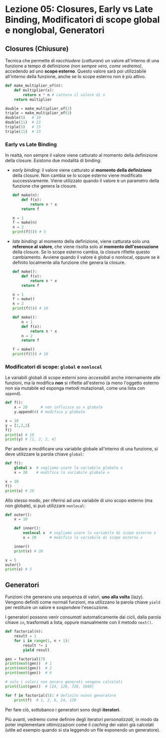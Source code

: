# Lezione 05: Closures, Early vs Late Binding, Modificatori di scope global e nonglobal, Generatori

## Closures (Chiusure)

Tecnica che permette di _racchiudere_ (_catturare_) un valore all'interno di una funzione a tempo di definizione _(non sempre vero, come vedremo)_, accedendo ad uno **scope esterno**.
Questo valore sarà poi utilizzabile all'interno della funzione, anche se lo scope esterno non è più attivo.

```python
def make_multiplier_of(n):
    def multiplier(x):
        return x * n # cattura il valore di n
    return multiplier

double = make_multiplier_of(2)
triple = make_multiplier_of(3)
double(5)   # 10
double(11)  # 22
triple(5)   # 15
triple(11)  # 33
```

### Early vs Late Binding

In realtà, non sempre il valore viene catturato al momento della definizione della closure.
Esistono due modalità di binding:

- _early binding_: il valore viene catturato al **momento della definizione** della closure.
Non cambia se lo scope esterno viene modificato successivamente.
Viene utilizzato quando il valore è un parametro della funzione che genera la closure.

    ```python
    def make(n):
        def f(x):
            return n * x
        return f

    n = 1
    f = make(n)
    n = 2
    print(f(5)) # 5
    ```

- _late binding_: al momento della definizione, viene catturata solo una **reference al valore**, che viene risolta solo al **momento dell'esecuzione** della closure. Se lo scope esterno cambia, la closure riflette questo cambiamento. Avviene quando il valore è global o nonlocal, oppure se è definito localmente alla funzione che genera la closure.

    ```python
    def make():
        def f(x):
            return n * x
        return f

    n = 1
    f = make()
    n = 2
    print(f(5)) # 10

    def make():
        n = 1
        def f(x):
            return n * x
        n = 2
        return f

    f = make()
    print(f(5)) # 10
    ```

### Modificatori di scope: `global` e `nonlocal`

Le variabili globali di scope esterni sono _accessibili_ anche internamente alle funzioni, ma la modifica **non** si riflette all'esterno (a meno l'oggetto esterno non sia mutabile ed esponga metodi mutazionali, come una lista con `append`).

```python
def f():
    x = 20      # non influisce su x globale
    y.append(4) # modifica y globale

x = 10
y = [1,2,3]
f()
print(x) # 10
print(y) # [1, 2, 3, 4]
```

Per andare a modificare una variabile globale all'interno di una funzione, si deve utilizzare la parola chiave `global`:

```python
def f():
    global x  # vogliamo usare la variabile globale x
    x = 20    # modifica la variabile globale x

x = 10
f()
print(x) # 20
```

Allo stesso modo, per riferirsi ad una variabile di uno scopo esterno (ma non globale), si può utilizzare `nonlocal`:

```python
def outer():
    x = 10

    def inner():
        nonlocal x  # vogliamo usare la variabile di scope esterno x
        x = 20      # modifica la variabile di scope esterno x

    inner()
    print(x) # 20

x = 5
outer()
print(x) # 5
```

## Generatori

Funzioni che generano una sequenza di valori, **uno alla volta** (lazy).
Vengono definiti come normali funzioni, ma utilizzano la parola chiave `yield` per restituire un valore e _sospendere_ l'esecuzione.

I generatori possono venir _consumati_ automaticamente dai cicli, dalla parola chiave `in`, trasformati a lista, oppure manualmente con il metodo `next()`.

```python
def factorial(n):
    result = 1
    for i in range(1, n + 1):
        result *= i
        yield result

gen = factorial(7)
print(next(gen))  # 1
print(next(gen))  # 2
print(next(gen))  # 6

# solo i valori non ancora generati vengono calcolati
print(list(gen))  # [24, 120, 720, 5040]

for f in factorial(5): # definito nuovo generatore
    print(f)  # 1, 2, 6, 24, 120
```

Per fare ciò, sottobanco i generatori sono degli **iteratori**.

Più avanti, vedremo come definire degli iteratori _personalizzati_, in modo da poter implementare ottimizzazioni come il _caching_ dei valori già calcolati (utile ad esempio quando si sta leggendo un file esponendo un generatore).
